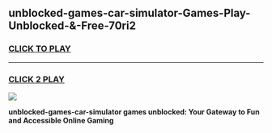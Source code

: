 
## unblocked-games-car-simulator-Games-Play-Unblocked-&-Free-70ri2
<h3>
<a href="https://premium76.site?title=unblocked-games-car-simulator&ref=24A">CLICK TO PLAY</a></h3>
<hr>

<h3>
<a href="https://premium76.site?title=unblocked-games-car-simulator&ref=24A">CLICK 2 PLAY</a>
  
</h3>

<a href="https://premium76.site?title=unblocked-games-car-simulator&ref=24A"><img src="https://clearcache.store/games.png"></a>


**unblocked-games-car-simulator games unblocked: Your Gateway to Fun and Accessible Online Gaming**
